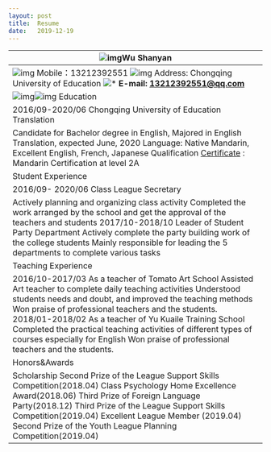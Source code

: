 ```yaml
---
layout: post
title:  Resume
date:   2019-12-19
---
```


| ![img](file:///C:\Users\asus\AppData\Local\Temp\OICE_AA05943C-B8E2-459E-94A5-451FF508394A.0\msohtmlclip1\01\clip_image003.jpg)Wu  Shanyan |
| ------------------------------------------------------------ |
| ![img](file:///C:\Users\asus\AppData\Local\Temp\OICE_AA05943C-B8E2-459E-94A5-451FF508394A.0\msohtmlclip1\01\clip_image005.png) Mobile：13212392551  ![img](file:///C:\Users\asus\AppData\Local\Temp\OICE_AA05943C-B8E2-459E-94A5-451FF508394A.0\msohtmlclip1\01\clip_image007.png) Address: Chongqing University of Education  ![*](file:///C:\Users\asus\AppData\Local\Temp\OICE_AA05943C-B8E2-459E-94A5-451FF508394A.0\msohtmlclip1\01\clip_image001.png)      **E-mail: 13212392551@qq.com** |
| ![img](file:///C:\Users\asus\AppData\Local\Temp\OICE_AA05943C-B8E2-459E-94A5-451FF508394A.0\msohtmlclip1\01\clip_image009.png)![img](file:///C:\Users\asus\AppData\Local\Temp\OICE_AA05943C-B8E2-459E-94A5-451FF508394A.0\msohtmlclip1\01\clip_image010.png)  Education |
| 2016/09-2020/06         Chongqing University of Education              Translation |
| Candidate for Bachelor degree in English, Majored in English Translation,  expected June, 2020  Language:  Native Mandarin, Excellent English, French, Japanese     Qualification  [Certificate](https://baike.sogou.com/lemma/ShowInnerLink.htm?lemmaId=71530670&ss_c=ssc.citiao.link) : Mandarin Certification at  level 2A |
| Student Experience                                           |
| 2016/09-  2020/06                                 Class League Secretary |
| Actively  planning and organizing class activity  Completed  the work arranged by the school and get the approval of the teachers and  students  2017/10-2018/10                           Leader  of Student Party Department  Actively  complete the party building work of the college students  Mainly  responsible for leading the 5 departments to complete various tasks |
| Teaching Experience                                          |
| 2016/10-2017/03                             As a teacher of Tomato Art School  Assisted Art  teacher to complete daily teaching activities   Understood  students needs and doubt, and improved the teaching methods  Won praise  of professional teachers and the students.  2018/01-2018/02                          As a teacher of Yu Kuaile Training School  Completed  the practical teaching activities of different types of courses especially  for English   Won praise  of professional teachers and the students. |
| Honors&Awards                                                |
| Scholarship  Second  Prize of the League Support Skills Competition(2018.04)  Class  Psychology Home Excellence Award(2018.06)  Third Prize  of Foreign Language Party(2018.12)  Third Prize  of the League Support Skills Competition(2019.04)  Excellent  League Member  (2019.04)  Second  Prize of the Youth League Planning Competition(2019.04) |